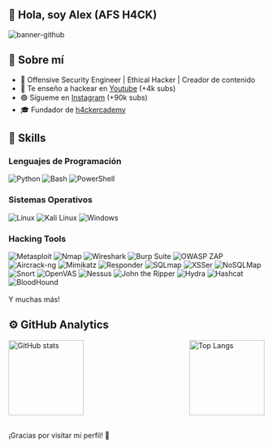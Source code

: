 ## 👋 Hola, soy Alex (AFS H4CK)
![banner-github](https://github.com/user-attachments/assets/ecad6681-a006-4890-8c3c-df6d1426e01f)

## 🚀 Sobre mí
<ul dir="auto">
<li>👾 Offensive Security Engineer | Ethical Hacker | Creador de contenido </li>
<li>🎥 Te enseño a hackear en <a href="https://youtube.com/@afsh4ck?sub_confirmation=1" rel="nofollow">Youtube</a> (+4k subs)</li>
<li>🟢 Sígueme en <a href="https://www.instagram.com/afsh4ck/" rel="nofollow">Instagram</a> (+90k subs)</li>
<li>🎓 Fundador de <a href="https://www.h4ckercademy.com" rel="nofollow">h4ckercademy</a></li>
</ul>

## 🔧 Skills
### Lenguajes de Programación
![Python](https://img.shields.io/badge/Python-3776AB?style=for-the-badge&logo=python&logoColor=white)
![Bash](https://img.shields.io/badge/Bash-4EAA25?style=for-the-badge&logo=gnu-bash&logoColor=white)
![PowerShell](https://img.shields.io/badge/PowerShell-5391FE?style=for-the-badge&logo=powershell&logoColor=white)

### Sistemas Operativos
![Linux](https://img.shields.io/badge/Linux-FCC624?style=for-the-badge&logo=linux&logoColor=black)
![Kali Linux](https://img.shields.io/badge/Kali_Linux-557C94?style=for-the-badge&logo=kali-linux&logoColor=white)
![Windows](https://img.shields.io/badge/Windows-0078D6?style=for-the-badge&logo=windows&logoColor=white)

### Hacking Tools
![Metasploit](https://img.shields.io/badge/Metasploit-4986B1?style=for-the-badge&logo=metasploit&logoColor=white)
![Nmap](https://img.shields.io/badge/Nmap-7C3BE4?style=for-the-badge&logo=nmap&logoColor=white)
![Wireshark](https://img.shields.io/badge/Wireshark-1679A7?style=for-the-badge&logo=wireshark&logoColor=white)
![Burp Suite](https://img.shields.io/badge/Burp_Suite-FF6F00?style=for-the-badge&logo=burp-suite&logoColor=white)
![OWASP ZAP](https://img.shields.io/badge/OWASP_ZAP-000000?style=for-the-badge&logo=owasp&logoColor=white)
![Aircrack-ng](https://img.shields.io/badge/Aircrack--ng-000000?style=for-the-badge&logo=aircrack-ng&logoColor=white)
![Mimikatz](https://img.shields.io/badge/Mimikatz-DC143C?style=for-the-badge&logo=mimikatz&logoColor=white)
![Responder](https://img.shields.io/badge/Responder-FF0000?style=for-the-badge&logo=ghost&logoColor=white)
![SQLmap](https://img.shields.io/badge/SQLmap-3E6E93?style=for-the-badge&logo=sqlmap&logoColor=white)
![XSSer](https://img.shields.io/badge/XSSer-000000?style=for-the-badge&logo=xss&logoColor=white)
![NoSQLMap](https://img.shields.io/badge/NoSQLMap-0B5394?style=for-the-badge&logo=nosqlmap&logoColor=white)
![Snort](https://img.shields.io/badge/Snort-FF5C93?style=for-the-badge&logo=snort&logoColor=white)
![OpenVAS](https://img.shields.io/badge/OpenVAS-008000?style=for-the-badge&logo=openvas&logoColor=white)
![Nessus](https://img.shields.io/badge/Nessus-22BB33?style=for-the-badge&logo=tenable&logoColor=white)
![John the Ripper](https://img.shields.io/badge/John_the_Ripper-AA1111?style=for-the-badge&logo=jtr&logoColor=white)
![Hydra](https://img.shields.io/badge/Hydra-333399?style=for-the-badge&logo=hydra&logoColor=white)
![Hashcat](https://img.shields.io/badge/Hashcat-994422?style=for-the-badge&logo=hashcat&logoColor=white)
![BloodHound](https://img.shields.io/badge/BloodHound-cc0000?style=for-the-badge&logo=bloodhound&logoColor=white)
<br><br>
Y muchas más!

## ⚙️ GitHub Analytics
<div style="display: flex; justify-content: space-between;">
  <img src="https://github-readme-stats.vercel.app/api?username=afsh4ck&show_icons=true&theme=merko" alt="GitHub stats" height="148">
  <a href="https://github.com/afsh4ck/github-readme-stats">
    <img src="https://github-readme-stats.vercel.app/api/top-langs/?username=afsh4ck&layout=compact&theme=merko" alt="Top Langs" height="148">
  </a>
</div>
<br>

¡Gracias por visitar mi perfil! 🚀
